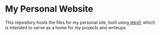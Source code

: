 # My Personal Website
This repository hosts the files for my personal site, built using [jekyll](https://jekyllrb.com/), which is intended to serve as a home for my projects and writeups
